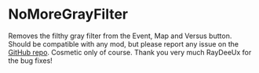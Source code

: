 # NoMoreGrayFilter

Removes the filthy gray filter from the Event, Map and Versus button. Should be compatible with any mod, but please report any issue on the [GitHub repo](https://www.github.com/PetitFrapo/NoMoreGrayFilter). Cosmetic only of course.
Thank you very much RayDeeUx for the bug fixes!
